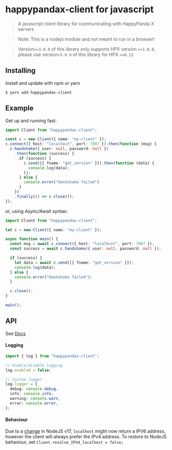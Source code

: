 # happypandax-client for javascript

> A javascript client library for communicating with HappyPanda X servers

> Note: This is a nodejs module and not meant to run in a browser!

> Version`>=3.0.0` of this library only supports HPX version `>=1.0.0`, please use version`<3.0.0` of this library for HPX `<=0.13`

## Installing

Install and update with npm or yarn

```
$ yarn add happypandax-client
```

## Example

Get up and running fast:

```typescript
import Client from "happypandax-client";

const c = new Client({ name: "my-client" });
c.connect({ host: "localhost", port: 7007 }).then(function (msg) {
  c.handshake({ user: null, password: null })
    .then(function (success) {
      if (success) {
        c.send([{ fname: "get_version" }]).then(function (data) {
          console.log(data);
        });
      } else {
        console.error("Handshake failed")
      }
    })
    .finally(() => c.close());
});
```

or, using _Async/Await_ syntax:

```typescript
import Client from "happypandax-client";

let c = new Client({ name: "my-client" });

async function main() {
  const msg = await c.connect({ host: "localhost", port: 7007 });
  const success = await c.handshake({ user: null, password: null });

  if (success) {
    let data = await c.send([{ fname: "get_version" }]);
    console.log(data);
  } else {
    console.error("Handshake failed");
  }

  c.close();
}

main();
```

## API

See [Docs](DOCS.md)

#### Logging

```typescript
import { log } from "happypandax-client";

// Enable/disable logging
log.enabled = false;

// Custom logger
log.logger = {
  debug: console.debug,
  info: console.info,
  warning: console.warn,
  error: console.error,
};
```

#### Behaviour

Due to a [change](https://github.com/nodejs/node/issues/40702) in NodeJS v17, `localhost` might now return a IPV6 address, however the client will always prefer the IPv4 address.
To restore to NodeJS behaviour, set `Client.resolve_IPV4_localhost = false;`

